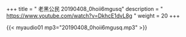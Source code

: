 +++
title = " 老黑公民 20190408_0hoii6mgusq"
description = " https://www.youtube.com/watch?v=DkhcE1dvL8g "
weight = 20
+++


{{< myaudio01 mp3="20190408_0hoii6mgusq.mp3" >}}


